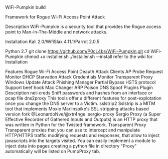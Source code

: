 WiFi-Pumpkin
build

Framework for Rogue Wi-Fi Access Point Attack

Description
WiFi-Pumpkin is a security tool that provides the Rogue access point to Man-In-The-Middle and network attacks.

Installation
Kali 2.0/WifiSlax 4.11.1/Parrot 2.0.5

Python 2.7
 git clone https://github.com/P0cL4bs/WiFi-Pumpkin.git
 cd WiFi-Pumpkin
 chmod +x installer.sh
 ./installer.sh --install
refer to the wiki for Installation

Features
Rogue Wi-Fi Access Point
Deauth Attack Clients AP
Probe Request Monitor
DHCP Starvation Attack
Credentials Monitor
Transparent Proxy
Windows Update Attack
Phishing Manager
Partial Bypass HSTS protocol
Support beef hook
Mac Changer
ARP Poison
DNS Spoof
Plugins
Plugin	Description
net-creds	Sniff passwords and hashes from an interface or pcap file
dns2proxy	This tools offer a different features for post-explotation once you change the DNS server to a Victim.
sslstrip2	Sslstrip is a MITM tool that implements Moxie Marlinspike's SSL stripping attacks based version fork @LeonardoNve/@xtr4nge.
sergio-proxy	Sergio Proxy (a Super Effective Recorder of Gathered Inputs and Outputs) is an HTTP proxy that was written in Python for the Twisted framework.
Transparent Proxy
Transparent proxies that you can use to intercept and manipulate HTTP/HTTPS traffic modifying requests and responses, that allow to inject javascripts into the targets visited. You can easily implement a module to inject data into pages creating a python file in directory "Proxy" automatically will be listed on PumpProxy tab.

